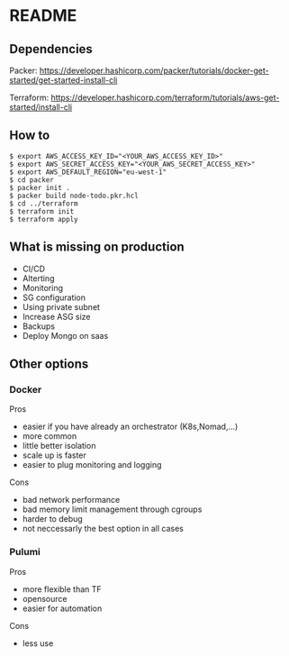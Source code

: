 # README

## Dependencies

Packer:
https://developer.hashicorp.com/packer/tutorials/docker-get-started/get-started-install-cli

Terraform:
https://developer.hashicorp.com/terraform/tutorials/aws-get-started/install-cli

## How to

```
$ export AWS_ACCESS_KEY_ID="<YOUR_AWS_ACCESS_KEY_ID>"
$ export AWS_SECRET_ACCESS_KEY="<YOUR_AWS_SECRET_ACCESS_KEY>"
$ export AWS_DEFAULT_REGION="eu-west-1"
$ cd packer
$ packer init .
$ packer build node-todo.pkr.hcl
$ cd ../terraform
$ terraform init
$ terraform apply
```

## What is missing on production

 * CI/CD
 * Alterting
 * Monitoring
 * SG configuration
 * Using private subnet
 * Increase ASG size
 * Backups
 * Deploy Mongo on saas

## Other options

### Docker

Pros

 * easier if you have already an orchestrator (K8s,Nomad,...)
 * more common
 * little better isolation
 * scale up is faster
 * easier to plug monitoring and logging
 
Cons

 * bad network performance
 * bad memory limit management through cgroups
 * harder to debug
 * not neccessarly the best option in all cases

### Pulumi

Pros

 * more flexible than TF
 * opensource
 * easier for automation

Cons

 * less use

